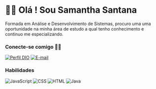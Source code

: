 
#  🙋‍♀️ Olá !  Sou Samantha Santana

Formada em Análise e Desenvolvimento de Sistemas, procuro uma uma oportunidade na minha área de estudo a qual tenho conhecimento e continuo me especializando.

### Conecte-se comigo 👩‍💻

[![Perfil DIO](https://img.shields.io/badge/-Meu%20Perfil%20na%20DIO-30A3DC?style=for-the-badge)](https://web.dio.me/users/samantha_vdrs?tab=skills/)
[![E-mail](https://img.shields.io/badge/-Email-FFF?style=for-the-badge&logo=microsoft-outlook&logoColor=E94D5F)](mailto:samantha_vdrs@hotmail.com)

### Habilidades

![JavaScript](https://img.shields.io/badge/JavaScript-FFF?style=for-the-badge&logo=javascript)
![CSS](https://img.shields.io/badge/CSS-FFF?style=for-the-badge&logo=css3&logoColor=264CE4)
![HTML](https://img.shields.io/badge/HTML-FFF?style=for-the-badge&logo=html5)
![Java](https://img.shields.io/badge/Java-FFF?style=for-the-badge&logo=java)

